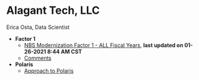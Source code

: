 # Alagant Tech, LLC
Erica Osta, Data Scientist

- **Factor 1**
  - [NBS Modernization Factor 1 - ALL Fiscal Years](https://github.com/ericaosta/alagant/blob/main/F1/F1.md), **last updated on 01-26-2021 8:44 AM CST**
  - [Comments](https://github.com/ericaosta/alagant/blob/main/comments.md)
- **Polaris**
  - [Approach to Polaris](https://github.com/ericaosta/alagant/blob/main/polaris.md)
